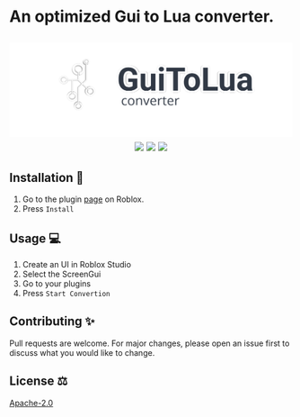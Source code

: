 # An optimized Gui to Lua converter.

<h2 align="center"> 
  <a href="https://www.roblox.com/library/1/">
    <img src="logo_outlined.png" width="700" alt="G2L logo">
  </a>
  <br>
  <img src="https://img.shields.io/github/stars/uniquadev/GuiToLuaConverter?color=%238dc776&labelColor=%23101415&style=for-the-badge">
  <img src="https://img.shields.io/github/forks/uniquadev/GuiToLuaConverter?color=%2384a0c6&labelColor=%23101415&style=for-the-badge">
  <img src="https://img.shields.io/github/repo-size/uniquadev/GuiToLuaConverter?color=%23f65b5b&labelColor=%23101415&style=for-the-badge">
</h2>


## Installation 🧰

1. Go to the plugin [page](https://www.roblox.com/library/1/) on Roblox.
1. Press `Install`

## Usage 💻

1. Create an UI in Roblox Studio
1. Select the ScreenGui
1. Go to your plugins
1. Press `Start Convertion`

## Contributing ✨
Pull requests are welcome. For major changes, please open an issue first to discuss what you would like to change.

## License ⚖
[Apache-2.0](https://choosealicense.com/licenses/apache-2.0/)
